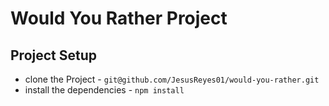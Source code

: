 # Would You Rather Project

## Project Setup
* clone the Project - `git@github.com/JesusReyes01/would-you-rather.git`
* install the dependencies - `npm install`


